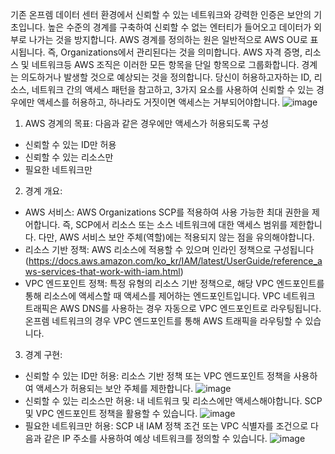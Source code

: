 기존 온프렘 데이터 센터 환경에서 신뢰할 수 있는 네트워크와 강력한 인증은 보안의 기초입니다. 높은 수준의 경계를 구축하여 신뢰할 수 없는 엔터티가 들어오고 데이터가 외부로 나가는 것을 방지합니다. AWS 경계를 정의하는 원은 일반적으로 AWS OU로 표시됩니다. 즉, Organizations에서 관리된다는 것을 의미합니다. AWS 자격 증명, 리소스 및 네트워크등 AWS 조직은 이러한 모든 항목을 단일 항목으로 그룹화합니다. 경계는 의도하거나 발생할 것으로 예상되는 것을 정의합니다. 당신이 허용하고자하는 ID, 리소스, 네트워크 간의 액세스 패턴을 참고하고, 3가지 요소를 사용하여 신뢰할 수 있는 경우에만 액세스를 허용하고, 하나라도 거짓이면 액세스는 거부되어야합니다.
![image](https://github.com/user-attachments/assets/81b1ff7d-e9ed-40c5-9752-c61d8a5a2f2f)

1. AWS 경계의 목표: 다음과 같은 경우에만 액세스가 허용되도록 구성
- 신뢰할 수 있는 ID만 허용
- 신뢰할 수 있는 리소스만
- 필요한 네트워크만
  
2. 경계 개요:
- AWS 서비스: AWS Organizations SCP를 적용하여 사용 가능한 최대 권한을 제어합니다. 즉, SCP에서 리소스 또는 소스 네트워크에 대한 액세스 범위를 제한합니다. 다만, AWS 서비스 보안 주체(역할)에는 적용되지 않는 점을 유의해야합니다.
- 리소스 기반 정책: AWS 리소스에 적용할 수 있으며 인라인 정책으로 구성됩니다(https://docs.aws.amazon.com/ko_kr/IAM/latest/UserGuide/reference_aws-services-that-work-with-iam.html)
- VPC 엔드포인트 정책: 특정 유형의 리소스 기반 정책으로, 해당 VPC 엔드포인트를 통해 리소스에 액세스할 때 액세스를 제어하는 엔드포인트입니다. VPC 네트워크 트래픽은 AWS DNS를 사용하는 경우 자동으로 VPC 엔드포인트로 라우팅됩니다. 온프렘 네트워크의 경우 VPC 엔드포인트를 통해 AWS 트래픽을 라우팅할 수 있습니다.

3. 경계 구현:
- 신뢰할 수 있는 ID만 허용: 리소스 기반 정책 또는 VPC 엔드포인트 정책을 사용하여 액세스가 허용되는 보안 주체를 제한합니다.
![image](https://github.com/user-attachments/assets/55c6cef1-8b18-400f-9e02-f51a50c63367)
- 신뢰할 수 있는 리소스만 허용: 내 네트워크 및 리소스에만 액세스해야합니다. SCP 및 VPC 엔드포인트 정책을 활용할 수 있습니다.
![image](https://github.com/user-attachments/assets/7b72001c-631e-466a-b370-86baadab150f)
- 필요한 네트워크만 허용: SCP 내 IAM 정책 조건 또는 VPC 식별자를 조건으로 다음과 같은 IP 주소를 사용하여 예상 네트워크를 정의할 수 있습니다. 
![image](https://github.com/user-attachments/assets/d019b71b-25bb-4412-b44b-9b9eac18259c)
